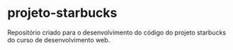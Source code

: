 # projeto-starbucks
Repositório criado para o desenvolvimento do código do projeto starbucks do curso de desenvolvimento web.
